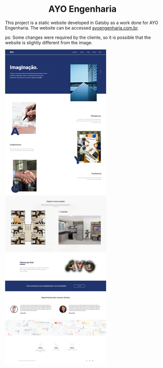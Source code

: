 <h1 align="center">
  AYO Engenharia
</h1>

This project is a static website developed in Gatsby as a work done for AYO Engenharia. The website can be accessed [ayoengenharia.com.br](http://www.ayoengenharia.com.br).

ps: Some changes were required by the cliente, so it is possible that the website is slightly different from the image.

![Prototype](./readme_assets/AYO.png)